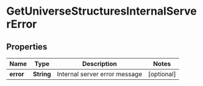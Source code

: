 
# GetUniverseStructuresInternalServerError

## Properties
Name | Type | Description | Notes
------------ | ------------- | ------------- | -------------
**error** | **String** | Internal server error message |  [optional]



